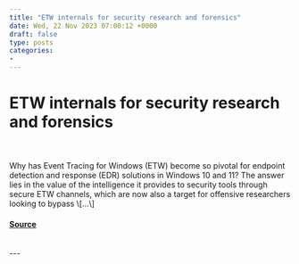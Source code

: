 ```yaml
---
title: "ETW internals for security research and forensics"
date: Wed, 22 Nov 2023 07:00:12 +0000
draft: false
type: posts
categories: 
- 
---
```

# ETW internals for security research and forensics

<br/>

<br/>
Why has Event Tracing for Windows (ETW) become so pivotal for endpoint detection and response (EDR) solutions in Windows 10 and 11? The answer lies in the value of the intelligence it provides to security tools through secure ETW channels, which are now also a target for offensive researchers looking to bypass \[…\]

#### [Source](https://blog.trailofbits.com/2023/11/22/etw-internals-for-security-research-and-forensics/)

<br/>
---
